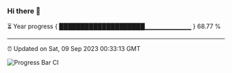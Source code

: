 ### Hi there 👋

⏳ Year progress { ████████████████████▁▁▁▁▁▁▁▁▁▁ } 68.77 %

---

⏰ Updated on Sat, 09 Sep 2023 00:33:13 GMT

![Progress Bar CI](https://github.com/Shyam-Makwana/GitHub-Actions-Demo/workflows/Progress%20Bar%20CI/badge.svg)
